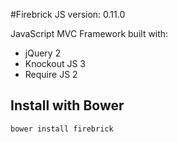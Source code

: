 #Firebrick JS version: 0.11.0

JavaScript MVC Framework built with:

* jQuery 2
* Knockout JS 3
* Require JS 2

## Install with Bower
```
bower install firebrick
```
